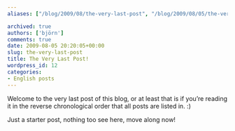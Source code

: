 ```yaml
---
aliases: ["/blog/2009/08/the-very-last-post", "/blog/2009/08/05/the-very-last-post"]

archived: true
authors: ['björn']
comments: true
date: 2009-08-05 20:20:05+00:00
slug: the-very-last-post
title: The Very Last Post!
wordpress_id: 12
categories:
- English posts
---
```




Welcome to the very last post of this blog, or at least that is if you’re reading it in the reverse chronological order that all posts are listed in. :)

Just a starter post, nothing too see here, move along now!
